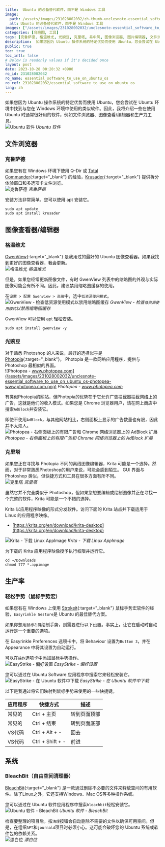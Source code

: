```yaml
---
title:  Ubuntu 的必备替代软件，而不是 Windows 工具
image:
  path: /assets/images/231028002032/zh-thumb-unclesnote-essential_software_to_use_on_ubuntu_os.png
  alt: Ubuntu 的必备替代软件，而不是 Windows 工具
images: ["/assets/images/231028002032/unclesnote-essential_software_to_use_on_ubuntu_os-ubuntu_softwares.svg", "/assets/images/231028002032/unclesnote-essential_software_to_use_on_ubuntu_os-krusader.png", "/assets/images/231028002032/unclesnote-essential_software_to_use_on_ubuntu_os-gwenview.png", "/assets/images/231028002032/unclesnote-essential_software_to_use_on_ubuntu_os-gwenview-check_low_resource_usage_mode_for_disabling_thumbnail_cache.png", "/assets/images/231028002032/unclesnote-essential_software_to_use_on_ubuntu_os-photopea-www.photopea.com.png", "/assets/images/231028002032/unclesnote-essential_software_to_use_on_ubuntu_os-photopea-limited_ads_on_right_panel_and_adblock_extension_on_the_chrome_web_browser.png", "/assets/images/231028002032/unclesnote-essential_software_to_use_on_ubuntu_os-krita.png", "/assets/images/231028002032/unclesnote-essential_software_to_use_on_ubuntu_os-krita-download_linux_appimage.png", "/assets/images/231028002032/unclesnote-essential_software_to_use_on_ubuntu_os-easystroke-preferences.png", "/assets/images/231028002032/unclesnote-essential_software_to_use_on_ubuntu_os-easystroke-download_in_ubuntu_software.png", "/assets/images/231028002032/unclesnote-essential_software_to_use_on_ubuntu_os-ubuntu_software-bleachbit.png", "/assets/images/231028002032/unclesnote-essential_software_to_use_on_ubuntu_os-bleachbit.png"]
categories: [乌班图, 工具]
tags: [克鲁萨德, 格温维尤, 光豌豆, 克里塔, 易中风, 图像浏览器, 图片编辑器, 文件浏览器, 鼠标宏, 乌班图, 工具, 漂白位, 可用空间]
description:  如果您因为 Ubuntu 操作系统的特定优势而使用 Ubuntu，您会尝试在 Ubuntu 环境中找到与您在 Windows 环境中使用的类似软​​件。因此，我将介绍一些在使用 Ubuntu 时通常很好用的软件，例如文件浏览器、图像查看/编辑器和生产力工具。
public: true
toc: true
toc_intl: false
# Below is readonly values if it's decided once
layout: post
date: 2023-10-28 00:20:32 +0900
ro_id: 231028002032
ro_name: essential_software_to_use_on_ubuntu_os
ro_ref: 231028002032/essential_software_to_use_on_ubuntu_os
lang: zh
---
```

如果您因为 Ubuntu 操作系统的特定优势而使用 Ubuntu，您会尝试在 Ubuntu 环境中找到与您在 Windows 环境中使用的类似软​​件。因此，我将介绍一些在使用 Ubuntu 时通常很好用的软件，例如文件浏览器、图像查看/编辑器和生产力工具。  
![Ubuntu 软件](/assets/images/231028002032/unclesnote-essential_software_to_use_on_ubuntu_os-ubuntu_softwares.svg)
_Ubuntu 软件_

## 文件浏览器
### 克鲁萨德
如果您有在 Windows 环境下使用 Q-Dir 或 [Total Commander](https://www.ghisler.com/download.htm){:target="_blank"} 的经验，[Krusader](https://krusader.org){:target="_blank"} 提供拆分体验窗口和多选项卡文件浏览。  
![克鲁萨德](/assets/images/231028002032/unclesnote-essential_software_to_use_on_ubuntu_os-krusader.png)
_克鲁萨德_

安装方法非常简单。您可以使用 apt 安装它。  

```shell
sudo apt update
sudo apt install krusader
```
## 图像查看器/编辑器
### 格温维尤
[GwenView](https://github.com/KDE/gwenview){:target="_blank"} 是我用过的最好的 Ubuntu 图像查看器。如果我找到更好的图像查看器，我会更新。  
![格温维尤](/assets/images/231028002032/unclesnote-essential_software_to_use_on_ubuntu_os-gwenview.png)
_格温维尤_

但是，如果您经常更新图像文件，有时 GwenView 列表中的缩略图的外观与实际图像可能会有所不同。因此，建议禁用缩略图缓存的使用。  

在`设置 > 配置 Gwenview > 高级`中，选中`低资源使用模式`。  
![GwenView - 检查`低资源使用模式`以禁用缩略图缓存](/assets/images/231028002032/unclesnote-essential_software_to_use_on_ubuntu_os-gwenview-check_low_resource_usage_mode_for_disabling_thumbnail_cache.png)
_GwenView - 检查`低资源使用模式`以禁用缩略图缓存_

GwenView 可以使用 apt 轻松安装。  

```shell
sudo apt install gwenview -y
```
### 光豌豆
对于熟悉 Photoshop 的人来说，最好的选择似乎是 [Photopia](https://www.photopea.com){:target="_blank"}。 Photopia 是一款网络应用程序，提供与 Photoshop 最相似的界面。  
![Photopea - www.photopea.com](/assets/images/231028002032/unclesnote-essential_software_to_use_on_ubuntu_os-photopea-www.photopea.com.png)
_Photopea - www.photopea.com_

有类似Photopia的网站，但Photopia的优势在于它允许广告拦截器拦截网络上的广告，这就是他们的收入模式。如果您是 Chrome 浏览器用户，请在网上商店中搜索`AdBlock`并安装它。  

即使不使用`AdBlock`，与其他网站相比，右侧面板上显示的广告数量也有限，因此并不太烦人。  
![Photopea - 右侧面板上的有限广告和 Chrome 网络浏览器上的 AdBlock 扩展](/assets/images/231028002032/unclesnote-essential_software_to_use_on_ubuntu_os-photopea-limited_ads_on_right_panel_and_adblock_extension_on_the_chrome_web_browser.png)
_Photopea - 右侧面板上的有限广告和 Chrome 网络浏览器上的 AdBlock 扩展_

### 克里塔
如果您正在寻找与 Photopia 不同的离线图像编辑器，Krita 可能是一个选择。然而，对于非常熟悉Photoshop的用户来说，可能会感到陌生。 GUI 界面与 Photoshop 类似，但快捷方式和工具在很多方面有所不同。  
![克里塔](/assets/images/231028002032/unclesnote-essential_software_to_use_on_ubuntu_os-krita.png)
_克里塔_

虽然它并不完全类似于 Photoshop，但如果您想要编辑或绘制图像并正在寻找一个完整的软件，Krita 可能是一个不错的选择。  

Krita 以应用程序映像的形式分发软件。访问下面的 Krita 站点并下载适用于 Linux 的应用程序映像。  
- [https://krita.org/en/download/krita-desktop](https://krita.org/en/download/krita-desktop)

![Krita - 下载 Linux AppImage](/assets/images/231028002032/unclesnote-essential_software_to_use_on_ubuntu_os-krita-download_linux_appimage.png)
_Krita - 下载 Linux AppImage_

为下载的 Krita 应用程序映像授予执行权限并运行它。  

```shell
cd ~/Downloads
chmod 777 *.appimage
```
## 生产率
### 轻松手势（鼠标手势宏）
如果您有在 Windows 上使用 [Strokeit](https://www.tcbmi.com/Strokeit){:target="_blank"} 鼠标手势宏软件的经验，`Easyrinkle Gesture`是 Ubuntu 的最佳替代方案。  

如果你想用`鼠标右键`绘制手势，则需要进行以下设置。事实上，让它在启动时自动运行是一个重要的选项。  

在 Easyrinkle Preferences 选项卡中，将 Behaviour 设置为`Button 3`，并在 Appearance 中将其设置为自动运行。  

可以在`操作`选项卡中添加鼠标手势操作。  
![EasyStrike - 偏好设置](/assets/images/231028002032/unclesnote-essential_software_to_use_on_ubuntu_os-easystroke-preferences.png)
_EasyStrike - 偏好设置_

您可以通过在 Ubuntu Software 应用程序中搜索它来轻松安装它。  
![EasyStrike - 在 Ubuntu 软件中下载](/assets/images/231028002032/unclesnote-essential_software_to_use_on_ubuntu_os-easystroke-download_in_ubuntu_software.png)
_EasyStrike - 在 Ubuntu 软件中下载_

以下是我通过将它们映射到鼠标手势来使用的一些快捷键。  

|应用程序|快捷方式|描述|
| ------- | ---------------- | ----------------- |
|常见的|Ctrl + 主页|转到页面顶部|
|常见的|Ctrl + 结束|转到页面底部|
|VS代码|Ctrl + Alt + -|回去|
|VS代码|Ctrl + Shift + -|前进|

## 系统
### BleachBit（自由空间清理器）
[BleachBit](https://www.bleachbit.org/features){:target="_blank"} 是一款通过删除不必要的文件来释放空间的有用软件。除了Linux之外，它还支持Windows、Mac OS等多种操作系统。  

您可以通过在 Ubuntu 软件应用程序中搜索`bleachbit`轻松安装它。  
![Ubuntu 软件 - BleachBit](/assets/images/231028002032/unclesnote-essential_software_to_use_on_ubuntu_os-ubuntu_software-bleachbit.png)
_Ubuntu 软件 - BleachBit_

检查要整理的项目后，按`清理`按钮会自动删除不需要的文件以确保可用空间。但是，在组织`APT`和`journald`项目时必须小心。这可能会破坏您的 Ubuntu 系统或软件包的依赖关系。  
![漂白位](/assets/images/231028002032/unclesnote-essential_software_to_use_on_ubuntu_os-bleachbit.png)
_漂白位_

